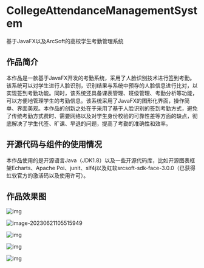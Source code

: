 # CollegeAttendanceManagementSystem
基于JavaFX以及ArcSoft的高校学生考勤管理系统

## 作品简介

​	本作品是一款基于JavaFX开发的考勤系统，采用了人脸识别技术进行签到考勤。该系统可以对学生进行人脸识别，识别结果与系统中预存的人脸信息进行比对，以实现签到考勤功能。同时，该系统还具备课表管理、班级管理、考勤分析等功能，可以方便地管理学生的考勤信息。该系统采用了JavaFX的图形化界面，操作简单、界面美观。本作品的创新之处在于采用了基于人脸识别的签到考勤方式，避免了传统考勤方式费时、需要网络以及对学生身份校验的可靠性差等方面的缺点，彻底解决了学生代签、旷课、早退的问题，提高了考勤的准确性和效率。

## 开源代码与组件的使用情况

本作品使用的是开源语言Java（JDK1.8）以及一些开源代码库，比如开源图表框架Echarts、Apache Poi、junit、slf4j以及虹软srcsoft-sdk-face-3.0.0（已获得虹软官方的激活码以及使用许可）。

## 作品效果图

![img](https://2023.jsjds.com.cn/Backend/Work/work/download-article-picture?name=20230462441683276357RHiqUDWhiTjMAUNzXyBSXLiPwNJqzZ.png)

![image-20230621105515949](C:\Users\刘彦红\AppData\Roaming\Typora\typora-user-images\image-20230621105515949.png)

![img](https://2023.jsjds.com.cn/Backend/Work/work/download-article-picture?name=20230462441683382239voq432foaPIp_8vsd__I4Z3MNXjFYw.png)

![img](https://2023.jsjds.com.cn/Backend/Work/work/download-article-picture?name=20230462441683277675p3Zqu_rIEZOeiPNve06aCte3XNEpM8.png)

![img](https://2023.jsjds.com.cn/Backend/Work/work/download-article-picture?name=20230462441683277700CBJjwcWNcDQpWtOuOyE736Se8xk2RJ.png)
